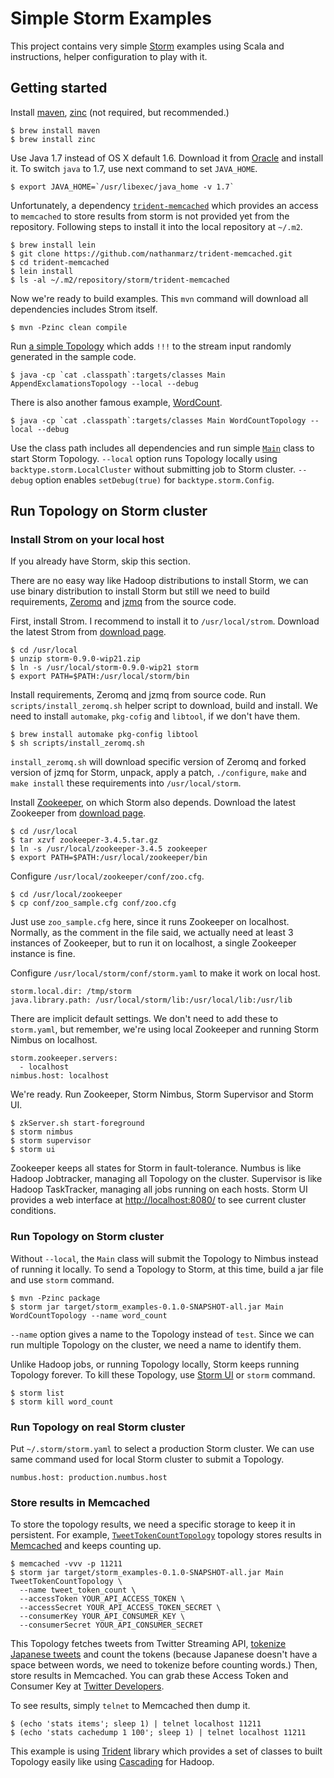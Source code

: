 Simple Storm Examples
=====================

This project contains very simple [Storm](https://github.com/nathanmarz/storm) examples using Scala and instructions, helper configuration to play with it.

Getting started
---------------

Install [maven](http://maven.apache.org/), [zinc](https://github.com/typesafehub/zinc) (not required, but recommended.)

    $ brew install maven
    $ brew install zinc

Use Java 1.7 instead of OS X default 1.6. Download it from [Oracle](http://www.oracle.com/technetwork/java/javase/downloads/index.html) and install it. To switch ``java`` to 1.7, use next command to set ``JAVA_HOME``.

    $ export JAVA_HOME=`/usr/libexec/java_home -v 1.7`

Unfortunately, a dependency [``trident-memcached``](https://github.com/nathanmarz/trident-memcached) which provides an access to ``memcached`` to store results from storm is not provided yet from the repository. Following steps to install it into the local repository at ``~/.m2``.

    $ brew install lein
    $ git clone https://github.com/nathanmarz/trident-memcached.git
    $ cd trident-memcached
    $ lein install
    $ ls -al ~/.m2/repository/storm/trident-memcached

Now we're ready to build examples. This ``mvn`` command will download all dependencies includes Strom itself.

    $ mvn -Pzinc clean compile

Run [a simple Topology](https://github.com/niw/storm_examples/blob/master/src/main/scala/AppendExclamationsTopology.scala) which adds ``!!!`` to the stream input randomly generated in the sample code.

    $ java -cp `cat .classpath`:targets/classes Main AppendExclamationsTopology --local --debug

There is also another famous example, [WordCount](https://github.com/niw/storm_examples/blob/master/src/main/scala/WordCountTopology.scala).

    $ java -cp `cat .classpath`:targets/classes Main WordCountTopology --local --debug

Use the class path includes all dependencies and run simple [``Main``](https://github.com/niw/storm_examples/blob/master/src/main/scala/Main.scala) class to start Storm Topology.
``--local`` option runs Topology locally using ``backtype.storm.LocalCluster`` without submitting job to Storm cluster. ``--debug`` option enables ``setDebug(true)`` for ``backtype.storm.Config``.

Run Topology on Storm cluster
-----------------------------

### Install Strom on your local host

If you already have Storm, skip this section.

There are no easy way like Hadoop distributions to install Storm, we can use binary distribution to install Storm but still we need to build requirements, [Zeromq](http://zeromq.org/) and [jzmq](https://github.com/nathanmarz/jzmq) from the source code.

First, install Strom. I recommend to install it to ``/usr/local/strom``.
Download the latest Strom from [download page](http://storm-project.net/downloads.html).

    $ cd /usr/local
    $ unzip storm-0.9.0-wip21.zip
    $ ln -s /usr/local/storm-0.9.0-wip21 storm
    $ export PATH=$PATH:/usr/local/storm/bin

Install requirements, Zeromq and jzmq from source code.
Run ``scripts/install_zeromq.sh`` helper script to download, build and install.
We need to install ``automake``, ``pkg-cofig`` and ``libtool``, if we don't have them.

    $ brew install automake pkg-config libtool
    $ sh scripts/install_zeromq.sh

``install_zeromq.sh`` will download specific version of Zeromq and forked version of jzmq for Storm,
unpack, apply a patch, ``./configure``, ``make`` and ``make install`` these requirements into ``/usr/local/storm``.

Install [Zookeeper](http://zookeeper.apache.org/), on which Storm also depends.
Download the latest Zookeeper from [download page](http://www.apache.org/dyn/closer.cgi/zookeeper/).

    $ cd /usr/local
    $ tar xzvf zookeeper-3.4.5.tar.gz
    $ ln -s /usr/local/zookeeper-3.4.5 zookeeper
    $ export PATH=$PATH:/usr/local/zookeeper/bin

Configure ``/usr/local/zookeeper/conf/zoo.cfg``.

    $ cd /usr/local/zookeeper
    $ cp conf/zoo_sample.cfg conf/zoo.cfg

Just use ``zoo_sample.cfg`` here, since it runs Zookeeper on localhost.
Normally, as the comment in the file said, we actually need at least 3 instances of Zookeeper, but to run it on localhost, a single Zookeeper instance is fine.

Configure ``/usr/local/storm/conf/storm.yaml`` to make it work on local host.

    storm.local.dir: /tmp/storm
    java.library.path: /usr/local/storm/lib:/usr/local/lib:/usr/lib

There are implicit default settings. We don't need to add these to ``storm.yaml``, but remember, we're using local Zookeeper and running Storm Nimbus on localhost.

    storm.zookeeper.servers:
      - localhost
    nimbus.host: localhost

We're ready. Run Zookeeper, Storm Nimbus, Storm Supervisor and Storm UI.

    $ zkServer.sh start-foreground
    $ storm nimbus
    $ storm supervisor
    $ storm ui

Zookeeper keeps all states for Storm in fault-tolerance.
Numbus is like Hadoop Jobtracker, managing all Topology on the cluster.
Supervisor is like Hadoop TaskTracker, managing all jobs running on each hosts.
Storm UI provides a web interface at <http://localhost:8080/> to see current cluster conditions.

### Run Topology on Storm cluster

Without ``--local``, the ``Main`` class will submit the Topology to Nimbus instead of running it locally.
To send a Topology to Storm, at this time, build a jar file and use ``storm`` command.

    $ mvn -Pzinc package
    $ storm jar target/storm_examples-0.1.0-SNAPSHOT-all.jar Main WordCountTopology --name word_count

``--name`` option gives a name to the Topology instead of `test`. Since we can run multiple Topology on the cluster, we need a name to identify them.

Unlike Hadoop jobs, or running Topology locally, Storm keeps running Topology forever. To kill these Topology, use [Storm UI](http://localhost:8080/) or ``storm`` command.

    $ storm list
    $ storm kill word_count

### Run Topology on real Storm cluster

Put ``~/.storm/storm.yaml`` to select a production Storm cluster.
We can use same command used for local Storm cluster to submit a Topology.

    numbus.host: production.numbus.host

### Store results in Memcached

To store the topology results, we need a specific storage to keep it in persistent. For example, [`TweetTokenCountTopology`](https://github.com/niw/storm_examples/blob/master/src/main/scala/TweetTokenCountTopology.scala) topology stores results in [Memcached](http://memcached.org/) and keeps counting up.

    $ memcached -vvv -p 11211
    $ storm jar target/storm_examples-0.1.0-SNAPSHOT-all.jar Main TweetTokenCountTopology \
      --name tweet_token_count \
      --accessToken YOUR_API_ACCESS_TOKEN \
      --accessSecret YOUR_API_ACCESS_TOKEN_SECRET \
      --consumerKey YOUR_API_CONSUMER_KEY \
      --consumerSecret YOUR_API_CONSUMER_SECRET

This Topology fetches tweets from Twitter Streaming API, [tokenize Japanese tweets](http://www.atilika.org/) and count the tokens (because Japanese doesn't have a space between words, we need to tokenize before counting words.) Then, store results in Memcached.
You can grab these Access Token and Consumer Key at [Twitter Developers](https://dev.twitter.com/).

To see results, simply ``telnet`` to Memcached then dump it.

    $ (echo 'stats items'; sleep 1) | telnet localhost 11211
    $ (echo 'stats cachedump 1 100'; sleep 1) | telnet localhost 11211

This example is using [Trident](https://github.com/nathanmarz/storm/wiki/Trident-tutorial) library which provides a set of classes to built Topology easily like using [Cascading](http://www.cascading.org/) for Hadoop.
